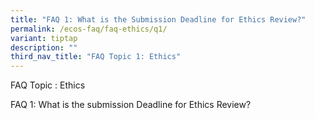 ```yaml
---
title: "FAQ 1: What is the Submission Deadline for Ethics Review?"
permalink: /ecos-faq/faq-ethics/q1/
variant: tiptap
description: ""
third_nav_title: "FAQ Topic 1: Ethics"
---
```

<p>FAQ Topic : Ethics</p>
<p>FAQ 1: What is the submission Deadline for Ethics Review?</p>